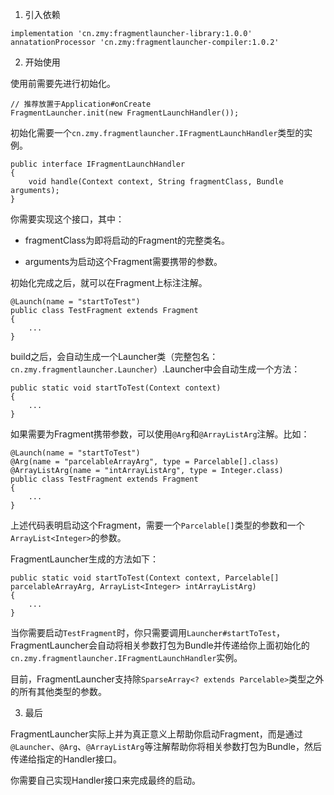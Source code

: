 1. 引入依赖

```
implementation 'cn.zmy:fragmentlauncher-library:1.0.0'
annatationProcessor 'cn.zmy:fragmentlauncher-compiler:1.0.2'
```

2. 开始使用

使用前需要先进行初始化。

```
// 推荐放置于Application#onCreate
FragmentLauncher.init(new FragmentLaunchHandler());
```

初始化需要一个`cn.zmy.fragmentlauncher.IFragmentLaunchHandler`类型的实例。

```
public interface IFragmentLaunchHandler
{
    void handle(Context context, String fragmentClass, Bundle arguments);
}
```

你需要实现这个接口，其中：

- fragmentClass为即将启动的Fragment的完整类名。

- arguments为启动这个Fragment需要携带的参数。


初始化完成之后，就可以在Fragment上标注注解。

```
@Launch(name = "startToTest")
public class TestFragment extends Fragment
{
    ...
}
```

build之后，会自动生成一个Launcher类（完整包名：`cn.zmy.fragmentlauncher.Launcher`）.Launcher中会自动生成一个方法：

```
public static void startToTest(Context context)
{
    ...
}
```

如果需要为Fragment携带参数，可以使用`@Arg`和`@ArrayListArg`注解。比如：

```
@Launch(name = "startToTest")
@Arg(name = "parcelableArrayArg", type = Parcelable[].class)
@ArrayListArg(name = "intArrayListArg", type = Integer.class)
public class TestFragment extends Fragment
{
    ...
}
```

上述代码表明启动这个Fragment，需要一个`Parcelable[]`类型的参数和一个`ArrayList<Integer>`的参数。

FragmentLauncher生成的方法如下：

```
public static void startToTest(Context context, Parcelable[] parcelableArrayArg, ArrayList<Integer> intArrayListArg)
{
    ...
}
```

当你需要启动`TestFragment`时，你只需要调用`Launcher#startToTest`，FragmentLauncher会自动将相关参数打包为Bundle并传递给你上面初始化的`cn.zmy.fragmentlauncher.IFragmentLaunchHandler`实例。

目前，FragmentLauncher支持除`SparseArray<? extends Parcelable>`类型之外的所有其他类型的参数。

3. 最后

FragmentLauncher实际上并为真正意义上帮助你启动Fragment，而是通过`@Launcher`、`@Arg`、`@ArrayListArg`等注解帮助你将相关参数打包为Bundle，然后传递给指定的Handler接口。

你需要自己实现Handler接口来完成最终的启动。
